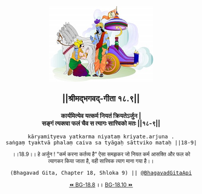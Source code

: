 <center><img src="../../asset/BG.png" alt="#API #bhagavadgitaapi #slok #nodejs #js #api #gitaapi #krishna #hinduism #vedic #ISKCON #shreemadbhagavadgita #technology"/>
<h2>||श्रीमद्‍भगवद्‍-गीता १८.९||</h2>
<h3>कार्यमित्येव यत्कर्म नियतं क्रियतेऽर्जुन |<br/>सङ्गं त्यक्त्वा फलं चैव स त्यागः सात्त्विको मतः ||१८-९||</h3>
<pre>kāryamityeva yatkarma niyataṃ kriyate.arjuna .<br/>saṅgaṃ tyaktvā phalaṃ caiva sa tyāgaḥ sāttviko mataḥ ||18-9||</pre>
<p>।।18.9।। हे अर्जुन ! "कर्म करना कर्तव्य है" ऐसा समझकर जो नियत कर्म आसक्ति और फल को त्यागकर किया जाता है, वही सात्त्विक त्याग माना गया है।।</p>
<pre>(Bhagavad Gita, Chapter 18, Shloka 9) || <a href="https://twitter.com/bhagavadgitaapi">@BhagavadGitaApi</a></pre><a href="../../18/8">⏪  BG-18.8</a><b>        ।।        </b><a href="../../18/10">BG-18.10  ⏩</a></center>